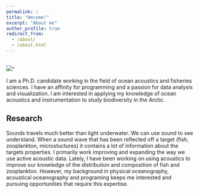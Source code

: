 ```yaml
---
permalink: /
title: "Wecome!"
excerpt: "About me"
author_profile: true
redirect_from: 
  - /about/
  - /about.html
---
```


<br/><img src='/images/BarentsSea_me.png'>"

I am a Ph.D. candidate working in the field of ocean acoustics and fisheries sciences. I have an affinity for programming and a passion for data analysis and visualization. I am interested in applying my knowledge of ocean acoustics and instrumentation to study biodiversity in the Arctic.


Research
------
Sounds travels much better than light underwater. We can use sound to see understand. When a  sound wave that has been reflected off a target (fish, zooplankton, microstuctures) it contains a lot of information about the targets properties. I primarily work improving and expanding the way we use active acoustic data. Lately, I have been working on using acoustics to improve our knowledge of the distribution and composition of fish and zooplankton. However, my background in physical oceanography, acoustical oceanography and programing keeps me interested and pursuing opportunities that require this expertise.



